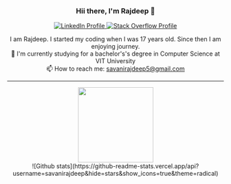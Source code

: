 
<h3 align="center">Hii there, I'm Rajdeep 👋</h3>
<p align="center">
  <a href="https://www.linkedin.com/in/savanirajdeep5/">
    <img src="https://img.shields.io/badge/LinkedIn-0077B5?style=for-the-badge&logo=linkedin&logoColor=white" alt="LinkedIn Profile">
  </a>
  <a href="https://stackoverflow.com/users/12783059/rajdeep-savani-r?tab=profile">
    <img src="https://img.shields.io/badge/Stack_Overflow-FE7A16?style=for-the-badge&logo=stack-overflow&logoColor=white" alt="Stack Overflow Profile">
  </a>
  <br>
  <p align="center">
      I am Rajdeep. I started my coding when I was 17 years old. Since then I am enjoying journey.
    <br>
      🔬 I'm currently studying for a bachelor's's degree in Computer Science at VIT University
    <br>
      📫 How to reach me: <a href="mailto: savanirajdeep5@gmail.com">savanirajdeep5@gmail.com</a>
  </p>
</p>

  <hr>
  
<p align=center >
  <a href="https://github.com/anuraghazra/github-readme-stats" title="Go to Source">
    <img height=175 align="center" src="https://github-readme-stats-lac-five.vercel.app/api?    username=savanirajdeep&count_private=true&show_icons=true&include_all_commits=true&theme=radical">
  </a>
<br>  
  ![Github stats](https://github-readme-stats.vercel.app/api?username=savanirajdeep&hide=stars&show_icons=true&theme=radical)

</p>
